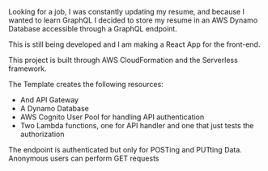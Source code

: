 Looking for a job, I was constantly updating my resume, and 
because I wanted to learn GraphQL I decided to store my resume 
in an AWS Dynamo Database accessible through a GraphQL endpoint.

This is still being developed and I am making a React App for the front-end. 

This project is built through AWS CloudFormation and the Serverless framework.

The Template creates the following resources:

* And API Gateway
* A Dynamo Database
* AWS Cognito User Pool for handling API authentication
* Two Lambda functions, one for API handler and one that just 
tests the authorization

The endpoint is authenticated but only for POSTing and PUTting Data. 
Anonymous users can perform GET requests

